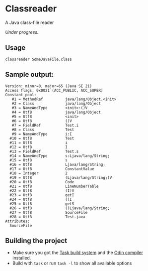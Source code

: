 # Classreader
A Java class-file reader

*Under progress..*

## Usage

```
classreader SomeJavaFile.class
```

## Sample output:

```
Version: minor=0, major=65 (Java SE 21)
Access flags: 0x0021 (ACC_PUBLIC, ACC_SUPER)
Constant pool:
   #1 = MethodRef          java/lang/Object.<init>
   #2 = Class              java/lang/Object
   #3 = NameAndType        <init>:()V
   #4 = Utf8               java/lang/Object
   #5 = Utf8               <init>
   #6 = Utf8               ()V
   #7 = FieldRef           Test.i
   #8 = Class              Test
   #9 = NameAndType        i:I
  #10 = Utf8               Test
  #11 = Utf8               i
  #12 = Utf8               I
  #13 = FieldRef           Test.s
  #14 = NameAndType        s:Ljava/lang/String;
  #15 = Utf8               s
  #16 = Utf8               Ljava/lang/String;
  #17 = Utf8               ConstantValue
  #18 = Integer            2
  #19 = Utf8               (Ljava/lang/String;)V
  #20 = Utf8               Code
  #21 = Utf8               LineNumberTable
  #22 = Utf8               (I)V
  #23 = Utf8               getI
  #24 = Utf8               ()I
  #25 = Utf8               getS
  #26 = Utf8               ()Ljava/lang/String;
  #27 = Utf8               SourceFile
  #28 = Utf8               Test.java
Attributes:
  SourceFile
```

## Building the project

- Make sure you got the [Task build system](https://taskfile.dev/installation/) and the [Odin compiler](https://odin-lang.org/docs/install/) installed.
- Build with `task` or run `task -l` to show all available options
